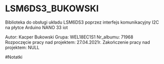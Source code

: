 # LSM6DS3_BUKOWSKI
Biblioteka do obsługi układu LSM6DS3 poprzez interfejs komunikacyjny I2C na płytce Arduino NANO 33 iot

Autor: Kacper Bukowski
Grupa: WEL18EC1S1
Nr_albumu: 71968
Rozpoczęcie pracy nad projektem: 27.04.2021r.
Zakończenie pracy nad projektem: NULL

#Notatki